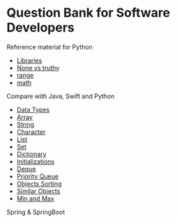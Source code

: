 # Question Bank for Software Developers

Reference material for Python

- [Libraries](./libraries/libraries.md)
- [None vs truthy](./concepts/NoneVsTruthy.md)
- [range](./concepts/range.md)
- [math](./libraries/Math.md)


Compare with Java, Swift and Python

- [Data Types](./comparisions/data_types.md)
- [Array](./comparisions/arrays.md)
- [String](./comparisions/string.md)
- [Character](./comparisions/characters.md)
- [List](./comparisions/lists.md)
- [Set](./comparisions/sets.md)
- [Dictionary](./comparisions/dictionary.md)
- [Initializations](./comparisions/initializations.md)
- [Deque](./comparisions/deque.md)
- [Priority Queue](./comparisions/priority_queue.md)
- [Objects Sorting](./comparisions/object_sorting.md)
- [Similar Objects](./comparisions/similar_objects.md)
- [Min and Max](./comparisions/min_max.md)


Spring & SpringBoot
